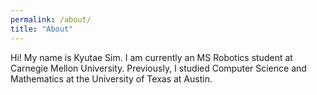 ```yaml
---
permalink: /about/
title: "About"
---
```


Hi! My name is Kyutae Sim. I am currently an MS Robotics student at Carnegie Mellon University. Previously, I studied Computer Science and Mathematics at the University of Texas at Austin.